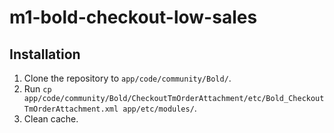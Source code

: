 # m1-bold-checkout-low-sales

## Installation

1. Clone the repository to `app/code/community/Bold/`.
2. Run `cp app/code/community/Bold/CheckoutTmOrderAttachment/etc/Bold_CheckoutTmOrderAttachment.xml app/etc/modules/`.
3. Clean cache.
